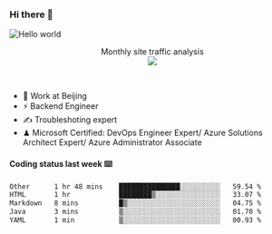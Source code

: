 ### Hi there 👋

<img src="https://raw.githubusercontent.com/sagar-viradiya/sagar-viradiya/master/resources/banner.png" alt="Hello world">
<p align="center"> 
 Monthly site traffic analysis <br/>
  <img src="https://profile-counter.glitch.me/youszoe/count.svg" />
</p>
<br/>

- 🍻 Work at Beijing 
- ⚡ Backend Engineer
- ✍️ Troubleshoting expert
- ♟  Microsoft Certified: DevOps Engineer Expert/ Azure Solutions Architect Expert/ Azure Administrator Associate

#### Coding status last week ⌨️

<!--START_SECTION:waka-->

```txt
Other      1 hr 48 mins    ███████████████░░░░░░░░░░   59.54 %
HTML       1 hr            ████████▒░░░░░░░░░░░░░░░░   33.07 %
Markdown   8 mins          █▒░░░░░░░░░░░░░░░░░░░░░░░   04.75 %
Java       3 mins          ▒░░░░░░░░░░░░░░░░░░░░░░░░   01.70 %
YAML       1 min           ▒░░░░░░░░░░░░░░░░░░░░░░░░   00.93 %
```

<!--END_SECTION:waka-->

<br/>
<center><img src="http://ghchart.rshah.org/409ba5/yousazoe" alt="" /></center>


